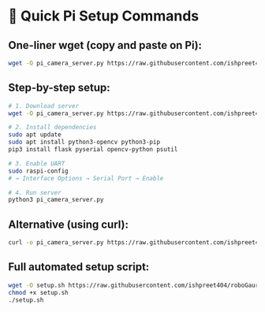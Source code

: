 # 🥧 Quick Pi Setup Commands

## One-liner wget (copy and paste on Pi):
```bash
wget -O pi_camera_server.py https://raw.githubusercontent.com/ishpreet404/roboGaurdian/main/pi_camera_server.py && python3 pi_camera_server.py
```

## Step-by-step setup:
```bash
# 1. Download server
wget -O pi_camera_server.py https://raw.githubusercontent.com/ishpreet404/roboGaurdian/main/pi_camera_server.py

# 2. Install dependencies
sudo apt update
sudo apt install python3-opencv python3-pip
pip3 install flask pyserial opencv-python psutil

# 3. Enable UART
sudo raspi-config
# → Interface Options → Serial Port → Enable

# 4. Run server
python3 pi_camera_server.py
```

## Alternative (using curl):
```bash
curl -o pi_camera_server.py https://raw.githubusercontent.com/ishpreet404/roboGaurdian/main/pi_camera_server.py
```

## Full automated setup script:
```bash
wget -O setup.sh https://raw.githubusercontent.com/ishpreet404/roboGaurdian/main/download_pi_server.sh
chmod +x setup.sh
./setup.sh
```